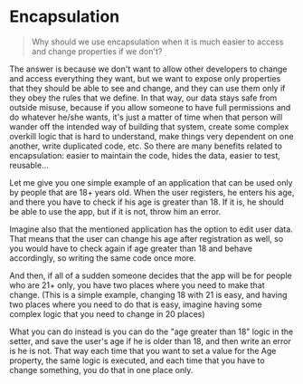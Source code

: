 # Encapsulation

> Why should we use encapsulation when it is much easier to access and change properties if we don't?

The answer is because we don't want to allow other developers to change and access everything they want, but we want to expose only properties that they should be able to see and change, and they can use them only if they obey the rules that we define. In that way, our data stays safe from outside misuse, because if you allow someone to have full permissions and do whatever he/she wants, it's just a matter of time when that person will wander off the intended way of building that system, create some complex overkill logic that is hard to understand, make things very dependent on one another, write duplicated code, etc.
So there are many benefits related to encapsulation: easier to maintain the code, hides the data, easier to test, reusable...

Let me give you one simple example of an application that can be used only by people that are 18+ years old. When the user registers, he enters his age, and there you have to check if his age is greater than 18.
If it is, he should be able to use the app, but if it is not, throw him an error.

Imagine also that the mentioned application has the option to edit user data. That means that the user can change his age after registration as well, so you would have to check again if age greater than 18 and behave accordingly, so writing the same code once more.

And then, if all of a sudden someone decides that the app will be for people who are  21+ only, you have two places where you need to make that change. (This is a simple example, changing 18 with 21 is easy, and having two places where you need to do that is easy, imagine having some complex logic that you need to change in 20 places)

What you can do instead is you can do the "age greater than 18" logic in the setter, and save the user's age if he is older than 18, and then write an error is he is not. That way each time that you want to set a value for the Age property, the same logic is executed, and each time that you have to change something, you do that in one place only.
